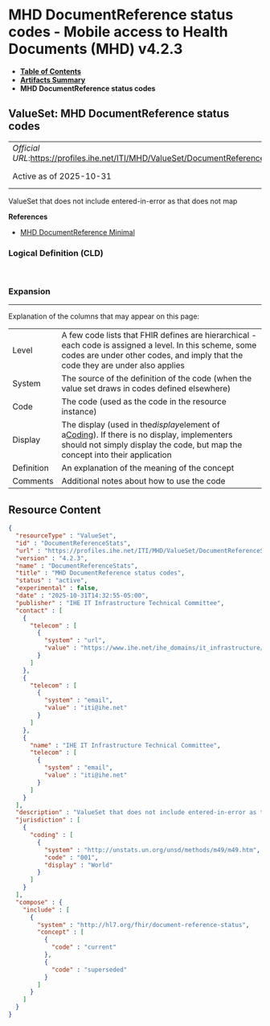 # MHD DocumentReference status codes - Mobile access to Health Documents (MHD) v4.2.3

* [**Table of Contents**](toc.md)
* [**Artifacts Summary**](artifacts.md)
* **MHD DocumentReference status codes**

## ValueSet: MHD DocumentReference status codes 

| | |
| :--- | :--- |
| *Official URL*:https://profiles.ihe.net/ITI/MHD/ValueSet/DocumentReferenceStats | *Version*:4.2.3 |
| Active as of 2025-10-31 | *Computable Name*:DocumentReferenceStats |

 
ValueSet that does not include entered-in-error as that does not map 

 **References** 

* [MHD DocumentReference Minimal](StructureDefinition-IHE.MHD.Minimal.DocumentReference.md)

### Logical Definition (CLD)

 

### Expansion

-------

 Explanation of the columns that may appear on this page: 

| | |
| :--- | :--- |
| Level | A few code lists that FHIR defines are hierarchical - each code is assigned a level. In this scheme, some codes are under other codes, and imply that the code they are under also applies |
| System | The source of the definition of the code (when the value set draws in codes defined elsewhere) |
| Code | The code (used as the code in the resource instance) |
| Display | The display (used in the*display*element of a[Coding](http://hl7.org/fhir/R4/datatypes.html#Coding)). If there is no display, implementers should not simply display the code, but map the concept into their application |
| Definition | An explanation of the meaning of the concept |
| Comments | Additional notes about how to use the code |



## Resource Content

```json
{
  "resourceType" : "ValueSet",
  "id" : "DocumentReferenceStats",
  "url" : "https://profiles.ihe.net/ITI/MHD/ValueSet/DocumentReferenceStats",
  "version" : "4.2.3",
  "name" : "DocumentReferenceStats",
  "title" : "MHD DocumentReference status codes",
  "status" : "active",
  "experimental" : false,
  "date" : "2025-10-31T14:32:55-05:00",
  "publisher" : "IHE IT Infrastructure Technical Committee",
  "contact" : [
    {
      "telecom" : [
        {
          "system" : "url",
          "value" : "https://www.ihe.net/ihe_domains/it_infrastructure/"
        }
      ]
    },
    {
      "telecom" : [
        {
          "system" : "email",
          "value" : "iti@ihe.net"
        }
      ]
    },
    {
      "name" : "IHE IT Infrastructure Technical Committee",
      "telecom" : [
        {
          "system" : "email",
          "value" : "iti@ihe.net"
        }
      ]
    }
  ],
  "description" : "ValueSet that does not include entered-in-error as that does not map",
  "jurisdiction" : [
    {
      "coding" : [
        {
          "system" : "http://unstats.un.org/unsd/methods/m49/m49.htm",
          "code" : "001",
          "display" : "World"
        }
      ]
    }
  ],
  "compose" : {
    "include" : [
      {
        "system" : "http://hl7.org/fhir/document-reference-status",
        "concept" : [
          {
            "code" : "current"
          },
          {
            "code" : "superseded"
          }
        ]
      }
    ]
  }
}

```
